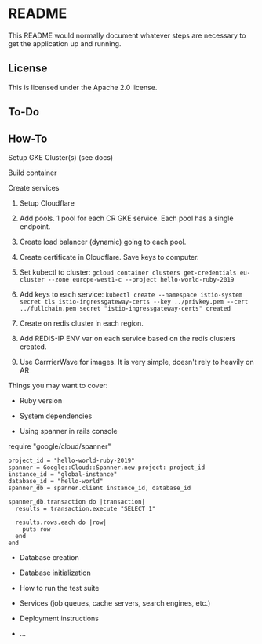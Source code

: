 # README

This README would normally document whatever steps are necessary to get the
application up and running.

## License

This is licensed under the Apache 2.0 license.

## To-Do

## How-To

Setup GKE Cluster(s) (see docs)

Build container

Create services

1. Setup Cloudflare
  2. Add pools. 1 pool for each CR GKE service. Each pool has a single endpoint.
  3. Create load balancer (dynamic) going to each pool.
  4. Create certificate in Cloudflare. Save keys to computer.
  4. Set kubectl to cluster: ```gcloud container clusters get-credentials eu-cluster --zone europe-west1-c --project hello-world-ruby-2019```
  5. Add keys to each service: ```kubectl create --namespace istio-system secret tls istio-ingressgateway-certs --key ../privkey.pem --cert ../fullchain.pem secret "istio-ingressgateway-certs" created```
  6. Create on redis cluster in each region.
  7. Add REDIS-IP ENV var on each service based on the redis clusters created.

0. Use CarrrierWave for images. It is very simple, doesn't rely to heavily on AR

Things you may want to cover:

* Ruby version

* System dependencies

* Using spanner in rails console

require "google/cloud/spanner"

```
project_id = "hello-world-ruby-2019"
spanner = Google::Cloud::Spanner.new project: project_id
instance_id = "global-instance"
database_id = "hello-world"
spanner_db = spanner.client instance_id, database_id

spanner_db.transaction do |transaction|
  results = transaction.execute "SELECT 1"

  results.rows.each do |row|
    puts row
  end
end
```

* Database creation

* Database initialization

* How to run the test suite

* Services (job queues, cache servers, search engines, etc.)

* Deployment instructions

* ...
